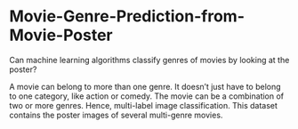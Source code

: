 # Movie-Genre-Prediction-from-Movie-Poster

Can machine learning algorithms classify genres of movies by looking at the poster?

A movie can belong to more than one genre. It doesn’t just have to belong to one category, like action or comedy. The movie can be a combination of two or more genres. Hence, multi-label image classification. This dataset contains the poster images of several multi-genre movies.
